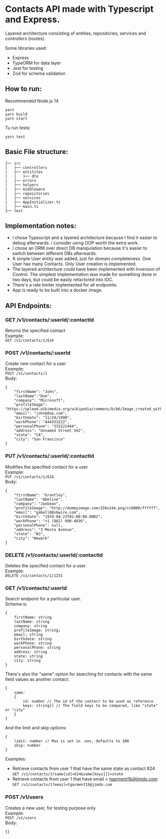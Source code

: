 # Contacts API made with Typescript and Express.
Layered architecture consisting of entities, repositories, services and controllers (routes).

Some libraries used:
- Express
- TypeORM for data layer
- Jest for testing
- Zod for schema validation

## How to run:
Recommended Node.js 14
```
yarn
yarn build
yarn start
```
Tu run tests:
```
yarn test
```

## Basic File structure:
```
├── src
|   ├── controllers
|   ├── entitites
|   |   ├── dto
|   ├── errors
|   ├── helpers
|   ├── middleware
|   ├── repositories
|   ├── services
|   ├── AppInitializer.ts
|   ├── main.ts
├── test
```

## Implementation notes:

- I chose Typescript and a layered architecture because I find it easier to debug afterwards. I consider using OOP worth the extra work.
- I chose an ORM over direct DB manipulation because it's easier to switch between different DBs afterwards.
- A simple User entity was added, just for domain completeness. One User has many Contacts. Only User creation is implemented.
- The layered architecture could have been implemented with Inversion of Control. The simplest implementation was made for something done in two days, but could be easily refactored into IOC.
- There's a rate limiter implemented for all endpoints.
- App is ready to be built into a docker image.

## API Endpoints:

### GET /v1/contacts/:userId/:contactId
Returns the specified contact  
Example:  
`GET /v1/contacts/1/624`

### POST /v1/contacts/:userId
Create new contact for a user  
Example:  
`POST /v1/contacts/1`  
Body:  
```
{
    "firstName": "John",
    "lastName":"Doe",
    "company": "Microsoft",
    "profileImage": "https://upload.wikimedia.org/wikipedia/commons/b/b6/Image_created_with_a_mobile_phone.png",
    "email": "john@doe.com",
    "birthdate": "11/24/1990",
    "workPhone": "444333222",
    "personalPhone": "333222444",
    "address": "Unnamed Street 342",
    "state": "CA",
    "city": "San Francisco"
}
```
### PUT /v1/contacts/:userId/:contactId
Modifies the specified contact for a user  
Example:  
`PUT /v1/contacts/1/624`  
Body:  
```
{
    "firstName": "Grantley",
    "lastName": "Abeline",
    "company": "Jaxbean",
    "profileImage": "http://dummyimage.com/250x244.png/cc0000/ffffff",
    "email": "gabell0@sbwire.com",
    "birthdate": "1974-04-23T02:00:00.000Z",
    "workPhone": "+1 (862) 990-4036",
    "personalPhone": null,
    "address": "3 Mesta Avenue",
    "state": "NJ",
    "city": "Newark"
}
```

### DELETE /v1/contacts/:userId/:contactId
Deletes the specified contact for a user  
Example:  
`DELETE /v1/contacts/1/1231`  

### GET /v1/contacts/:userId
Search endpoint for a particular user.  
Schema is:  
```
{
    firstName: string
    lastName: string
    company: string
    profileImage: string;
    email: string
    birthdate: string
    workPhone: string
    personalPhone: string
    address: string
    state: string
    city: string
}
```

There's also the "same" option for searching for contacts with the same field values as another contact:
```
{
    same:
    {
        id: number // The id of the contact to be used as reference
        keys: string[] // The field keys to be compared, like "state" or "city"
    }
}
```

And the limit and skip options:
```
{
    limit: number // Max is set in .env, defaults to 100
    skip: number
}
```

Examples:

- Retrieve contacts from user 1 that have the same state as contact 624  
`GET /v1/contacts/1?same[id]=624&same[keys][]=state`  
- Retrieve contacts from user 1 that have email = tgarment1b@jimdo.com  
`GET /v1/contacts/1?email=tgarment1b@jimdo.com`  


### POST /v1/users
Creates a new user, for testing purpose only  
Example:  
`POST /v1/users`  
Body:  
```
{}
```